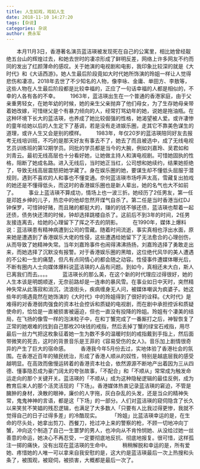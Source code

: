 ```yaml
---
title: 人生如戏，戏如人生
date: 2018-11-10 14:27:20
tags: [杂说]
categories: 杂说
author: 费永军
---
```

&emsp;&emsp;本月11月3日，香港著名演员蓝洁瑛被发现死在自己的公寓里，相比她曾经靓绝五台山的辉煌过去，和她去世时的凄凉形成了鲜明反差，网络上许多网友不约而同的发出了红颜薄命的感叹。关于她演的电视剧和电影，我印象比较深的就是《大时代》和《大话西游》。她人生最后阶段竟如大时代她所饰演的玲姐一样让人觉得悲伤和凄凉。2018年去世了不少知名的人物，像李咏、金庸、单田方、李敖等，这些人物在人生最后阶段都是比较幸福的，正应了一句话幸福的人都是相似的，不幸的人各有各的不幸。
&emsp;&emsp;1963年，蓝洁瑛出生在一个普通的香港家庭，由于父亲重男轻女，在她年幼的时候，她的亲生父亲抛弃了他们母女，为了生存她母亲带着她改嫁，可惜继父是个有暴力倾向的人，经常打骂幼年的她，说她是拖油瓶。在这种环境下长大的蓝洁瑛，也养成了她比较倔强的性格，她渴望被人爱。或许凄惨的童年给她以后的人生定下了基调，若是没有走进娱乐圈，走其它不靠美色谋生的道理，或许人生又会是别的模样。
&emsp;&emsp;1983年，年仅20岁的蓝洁瑛陪同好友去报考无线培训班，不巧的是那天好友有事去不了，她去了而且被选中，成了无线电视艺员训练班的第12期学员。同批的学员都是当今的大腕，例如刘嘉玲、吴君如和刘青云。最初无线高层也十分看好她，让她做主持人和演电视剧。可惜她固执的性格，阻断了她成名路。进入无线后，当时她正当红，公司想和她续约，结果她拒绝了，导致无线高层震怒把她学藏了。身在娱乐圈的她，要谋生却不懂低头屈服于潜规则，遇到不喜欢的人和事也不懂变通。奈何蓝洁瑛市场呼声太高，雪藏复出拍戏的她还是不懂得低头，而这时的香港娱乐圈也是新人辈出，她的名气也大不如前了。
&emsp;&emsp;事业上蓝洁瑛不算成功，情场上也一波三折。她经历了2任男友，第一任是邓姓乡绅的儿子，热恋中的他却忽然开煤气自杀了。第二任是当时香港当红DJ钟保罗，可惜钟好赌，而且赌的都挺大的，赚的的钱不够还债，蓝洁瑛也帮着一起还债，债务快还清的时候，钟却选择跳楼自杀了。这前后不到3年的时间，2任男友接连离去，给她的心理留下了挥之不去的阴影。
&emsp;&emsp;在1990年，媒体上爆料说：蓝洁瑛患有精神病遭到公司的雪藏。随着时间流逝，事实真相也浮出水面，原来她是遭遇到了香港娱乐大佬的性侵，这些遭遇给她留下了无法愈合的心理创伤，从而导致了她精神失常。当年刘嘉玲事件也闹得沸沸扬扬，刘嘉玲选择了勇敢走出来，而她选择了沉默没有报警。对于香港娱乐圈的黑暗，这位绝代风华的美人遭遇的不公和一生的痛楚，但凡有点同情心的都会随之动容。性侵事件遭媒体曝光后，不断有圈内人士向媒体爆料说蓝洁瑛的人品有问题。到如今，真相还未大白，斯人已离我们而去。。。。
&emsp;&emsp;蓝洁瑛长的那么美，在这个新的时代理应过得很好，她的人生本该是明朗顺遂，无奈前路却是一连串的暴风雪。在事业如日中天时，突然精神失常从此落寂和消沉，流浪街头，疾病缠身无人问，被媒体嘲讽为疯婆子。她这些年的境遇竟然在她饰演的《大时代》中的玲姐得到了很好的诠释。《大时代》是难得的对香港弱肉强食的资本社会控诉和质疑的电视剧，而在剧中承担控诉和质疑使命的，恰恰是一直被损害被逼迫，但也一直没有投降的玲姐。玲姐有个凄美的结局，在飞扬的像雪一样的泡沫粒子中，在和丁蟹完成了一番厮打之后，神智恢复了正常的她艰难的找到自己那枚20块钱的戒指，然后丢掉丁蟹的绿宝石戒指，用尽最后一丝力气把这枚象征着她一生为数不多的温暖时刻的戒指戴到手指上，然后面带微笑的死去，这时的背景音乐是王菲的《容易受伤的女人》。音乐加上剧情很奇异的产生了巨大的宿命感。
&emsp;&emsp;香港我今年5月份去过，实地体验了香港社会的氛围。在香港近百年的殖民统治，形成了香港人顺从的奴性，特别是越底层我的感受越明显。在高效而傲慢运转着的香港资本社会，依然源源不断地产出着因为三从四德、懂事隐忍成为豪门阔太的夸张故事，「不配合」和「不顺从」常常成为触发命运走向的那个关键开关。蓝洁瑛的「不顺从」成为这种隐秘逻辑的最佳反例，成为教育后来人的那个活灵活现的「下场」。香港媒体热衷记录蓝洁瑛的窘迫，不管是臃肿的身材，涣散的眼神，廉价的人字拖，灰白杂乱的头发，还是当众的精神失常，鬼鬼神神的言语，都是这「下场」的一部分。人们对蓝洁瑛的窥伺隐含了长久以来笑贫不笑娼的残忍逻辑，也满足了大多数人「只要有人比我过得更惨，我就不觉得自己的日子过得多差」的冷酷现实。
&emsp;&emsp;「玲姐」比蓝洁瑛幸运的是，在生命的尽头处，她拿出剪刀、西餐刀，抢过冲上来的警察的枪，不顾一切地冲向丁蟹，冲向这个制造了自己一生噩梦的男人，也冲向从不肯怜悯她、从没给过她一丝善意的命运，她决心不再忍受，一定要彻底地反抗、彻底地报复。很可惜，这样孤注一掷的痛快，没有出现在蓝洁瑛的生命中。
&emsp;&emsp;稍稍解脱和幸运的是，所有爱她、疼惜她的人唯一可以拿来自我安慰的是，这大约是蓝洁瑛最后一次上热搜和头条了，被围观，被窥伺，被损害，大概都是最后一次了。
